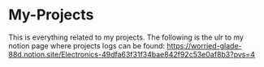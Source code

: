 # My-Projects
This is everything related to my projects. The following is the ulr to my notion page where projects logs can be found:
https://worried-glade-88d.notion.site/Electronics-49dfa63f31f34bae842f92c53e0af8b3?pvs=4
